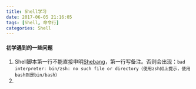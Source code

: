 ```yaml
---
title: Shell学习
date: 2017-06-05 21:16:05
tags: [Shell, 命令行]
categories: Shell
---
```


#### 初学遇到的一些问题
1. Shell脚本第一行不能直接申明[Shebang](https://zh.wikipedia.org/wiki/Shebang)，第一行写备注。否则会出现：```bad interpreter: bin/zsh: no such file or directory（使用zsh如上提示，使用bash则是bin/bash）```
2. 